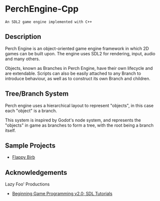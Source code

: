 # PerchEngine-Cpp
```
An SDL2 game engine implemented with C++
```

## Description

Perch Engine is an object-oriented game engine framework in which 2D games can be built upon. The engine uses SDL2 for rendering, input, audio and many others.

Objects, known as Branches in Perch Engine, have their own lifecycle and are extendable. Scripts can also be easily attached to any Branch to introduce behaviour, as well as to construct its own Branch and children.

## Tree/Branch System

Perch engine uses a hierarchical layout to represent "objects", in this case each "object" is a branch.

This system is inspired by Godot's node system, and represents the "objects" in game as branches to form a tree, with the root being a branch itself.

## Sample Projects
* [Flappy Birb](https://github.com/TheSquawkyRaven/FlappyBirb-PerchEngine-Cpp)

## Acknowledgements
Lazy Foo' Productions
* [Beginning Game Programming v2.0; SDL Tutorials](https://lazyfoo.net/tutorials/SDL/index.php)
